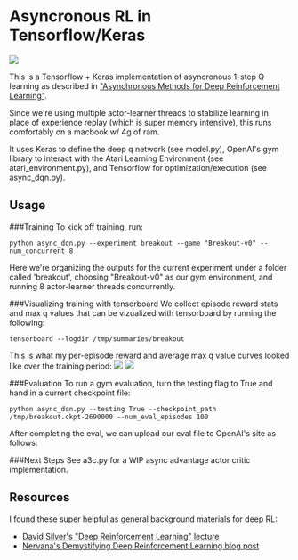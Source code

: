 # Asyncronous RL in Tensorflow/Keras

![](http://g.recordit.co/BeiqC9l70B.gif)

This is a Tensorflow + Keras implementation of asyncronous 1-step Q learning as described in ["Asynchronous Methods for Deep Reinforcement Learning"](http://arxiv.org/pdf/1602.01783v1.pdf).

Since we're using multiple actor-learner threads to stabilize learning in place of experience replay (which is super memory intensive), this runs comfortably on a macbook w/ 4g of ram.

It uses Keras to define the deep q network (see model.py), OpenAI's gym library to interact with the Atari Learning Environment (see atari_environment.py), and Tensorflow for optimization/execution (see async_dqn.py).

## Usage
###Training
To kick off training, run:
```
python async_dqn.py --experiment breakout --game "Breakout-v0" --num_concurrent 8
```
Here we're organizing the outputs for the current experiment under a folder called 'breakout', choosing "Breakout-v0" as our gym environment, and running 8 actor-learner threads concurrently.

###Visualizing training with tensorboard
We collect episode reward stats and max q values that can be vizualized with tensorboard by running the following:
```
tensorboard --logdir /tmp/summaries/breakout
```
This is what my per-episode reward and average max q value curves looked like over the training period:
![](https://github.com/coreylynch/async-rl/blob/master/resources/episode_reward.png)
![](https://github.com/coreylynch/async-rl/blob/master/resources/max_q_value.png)

###Evaluation
To run a gym evaluation, turn the testing flag to True and hand in a current checkpoint file:
```
python async_dqn.py --testing True --checkpoint_path /tmp/breakout.ckpt-2690000 --num_eval_episodes 100
```
After completing the eval, we can upload our eval file to OpenAI's site as follows:

###Next Steps
See a3c.py for a WIP async advantage actor critic implementation.

## Resources
I found these super helpful as general background materials for deep RL:

* [David Silver's "Deep Reinforcement Learning" lecture](http://videolectures.net/rldm2015_silver_reinforcement_learning/)
* [Nervana's Demystifying Deep Reinforcement Learning blog post](http://www.nervanasys.com/demystifying-deep-reinforcement-learning/)
